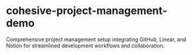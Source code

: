 # cohesive-project-management-demo
Comprehensive project management setup integrating GitHub, Linear, and Notion for streamlined development workflows and collaboration.
